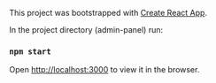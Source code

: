 This project was bootstrapped with [Create React App](https://github.com/facebook/create-react-app).

In the project directory (admin-panel) run:

### `npm start`

Open [http://localhost:3000](http://localhost:3000) to view it in the browser.

